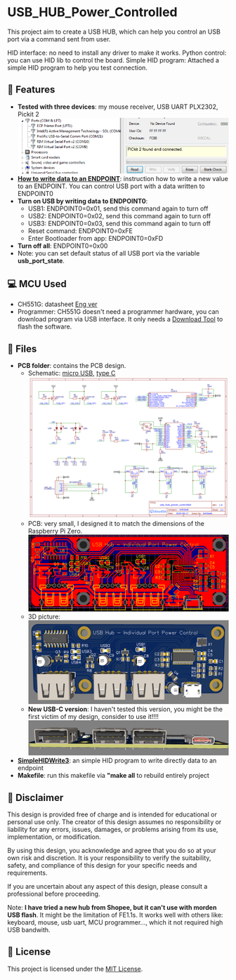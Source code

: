 # USB_HUB_Power_Controlled
This project aim to create a USB HUB, which can help you control an USB port via a command sent from user.

HID interface: no need to install any driver to make it works.
Python control: you can use HID lib to control the board.
Simple HID program: Attached a simple HID program to help you test connection.

## 🚀 Features
 - **Tested with three devices**: my mouse receiver, USB UART PLX2302, Pickit 2
 ![tested](https://github.com/AnhGeek/USB_HUB_Power_Controlled/blob/main/img/tested.PNG)
 - **[How to write data to an ENDPOINT](https://github.com/AnhGeek/USB_Relay_HID/tree/main#-how-to-use)**: instruction how to write a new value to an ENDPOINT. You can control USB port with a data written to ENDPOINT0
 - **Turn on USB by writing data to ENDPOINT0**:
   - USB1: ENDPOINT0=0x01, send this command again to turn off
   - USB2: ENDPOINT0=0x02, send this command again to turn off
   - USB3: ENDPOINT0=0x03, send this command again to turn off
   - Reset command: ENDPOINT0=0xFE
   - Enter Bootloader from app: ENDPOINT0=0xFD
 - **Turn off all**: ENDPOINT0=0x00
 - Note: you can set default status of all USB port via the variable **usb_port_state**.

## 💻 MCU Used
- CH551G: datasheet [Eng ver](https://akizukidenshi.com/goodsaffix/CH552.pdf)
- Programmer: CH551G doesn't need a programmer hardware, you can download program via USB interface. It only needs a [Download Tool](https://www.wch-ic.com/downloads/WCHISPTool_Setup_exe.html) to flash the software.

## 📄 Files
- **PCB folder**: contains the PCB design.
     - Schematic: [micro USB](https://github.com/AnhGeek/USB_HUB_Power_Controlled/blob/main/PCB/TypeA/Schematic_Usb-hub-power-control_2024-12-14.pdf), [type C](https://github.com/AnhGeek/USB_HUB_Power_Controlled/blob/main/PCB/TypeC/Schematic_Usb-hub-power-control-USB-C_2024-12-15.pdf)
       ![sche](https://github.com/AnhGeek/USB_HUB_Power_Controlled/blob/main/img/Schematic_Usb-hub-power-control_2024-12-14.png)
     - PCB: very small, I designed it to match the dimensions of the Raspberry Pi Zero.
       ![PCB](https://github.com/AnhGeek/USB_HUB_Power_Controlled/blob/main/img/PCB_PCB_Usb-hub-power-control_2024-12-14.png)
     - 3D picture:
       ![3d-image](https://github.com/AnhGeek/USB_HUB_Power_Controlled/blob/main/img/3D_Usb-hub-power-control_2024-12-14.png)
     - **New USB-C version**: I haven't tested this version, you might be the first victim of my design, consider to use it!!!!
       ![typeC](https://github.com/AnhGeek/USB_HUB_Power_Controlled/blob/main/img/USB-C.PNG)
- **[SimpleHIDWrite3](https://github.com/AnhGeek/USB_Relay_HID/tree/main/SimpleHIDWrite3)**: an simple HID program to write directly data to an endpoint
- **Makefile**: run this makefile via **"make all** to rebuild entirely project

## :anger: Disclaimer

This design is provided free of charge and is intended for educational or personal use only. The creator of this design assumes no responsibility or liability for any errors, issues, damages, or problems arising from its use, implementation, or modification.

By using this design, you acknowledge and agree that you do so at your own risk and discretion. It is your responsibility to verify the suitability, safety, and compliance of this design for your specific needs and requirements.

If you are uncertain about any aspect of this design, please consult a professional before proceeding.

Note: **I have tried a new hub from Shopee, but it can't use with morden USB flash**. It might be the limitation of FE1.1s. It works well with others like: keyboard, mouse, usb uart, MCU programmer..., which it not required high USB bandwith.

## 📄 License

This project is licensed under the [MIT License](LICENSE).
